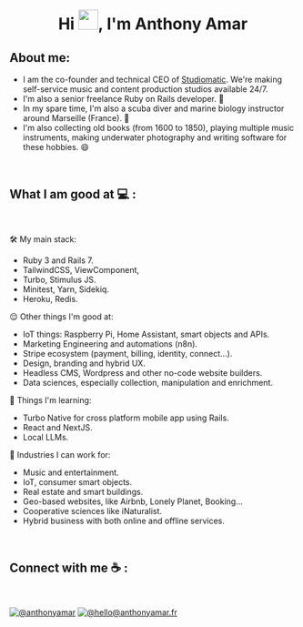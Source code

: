 <h1 align="center">Hi <img src="https://media.giphy.com/media/hvRJCLFzcasrR4ia7z/giphy.gif" width="35">, I'm Anthony Amar</h1>

## About me:

- I am the co-founder and technical CEO of [Studiomatic](https://studiomatic.co/). We're making self-service music and content production studios available 24/7. 
- I'm also a senior freelance Ruby on Rails developer. 💎
- In my spare time, I'm also a scuba diver and marine biology instructor around Marseille (France). 🐠
- I'm also collecting old books (from 1600 to 1850), playing multiple music instruments, making underwater photography and writing software for these hobbies. 😄

<br>

## What I am good at 💻 :

<br>

🛠️ My main stack: 
- Ruby 3 and Rails 7.
- TailwindCSS, ViewComponent, 
- Turbo, Stimulus JS.
- Minitest, Yarn, Sidekiq.
- Heroku, Redis. 

😌 Other things I'm good at:
- IoT things: Raspberry Pi, Home Assistant, smart objects and APIs.
- Marketing Engineering and automations (n8n).
- Stripe ecosystem (payment, billing, identity, connect...).
- Design, branding and hybrid UX.
- Headless CMS, Wordpress and other no-code website builders.
- Data sciences, especially collection, manipulation and enrichment.

👷 Things I'm learning:
- Turbo Native for cross platform mobile app using Rails.
- React and NextJS.
- Local LLMs.

🏢 Industries I can work for: 
- Music and entertainment.
- IoT, consumer smart objects.
- Real estate and smart buildings.
- Geo-based websites, like Airbnb, Lonely Planet, Booking...
- Cooperative sciences like iNaturalist.
- Hybrid business with both online and offline services.

<br>

## Connect with me ☕️ :

<br>

[![@anthonyamar](https://img.icons8.com/fluency/48/000000/linkedin.png "@anthonyamar")](https://www.linkedin.com/in/anthonyamar/) [![@hello@anthonyamar.fr](https://img.icons8.com/fluency/48/000000/apple-mail.png "@hello@anthonyamar.fr")](hello@anthonyamar.fr)

<br>

